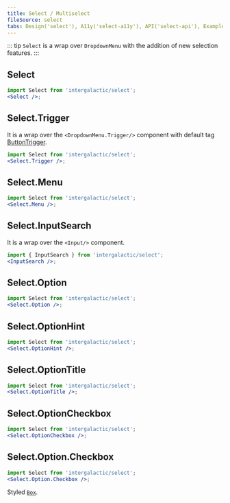 ```yaml
---
title: Select / Multiselect
fileSource: select
tabs: Design('select'), A11y('select-a11y'), API('select-api'), Example('select-code'), Changelog('select-changelog')
---
```


::: tip
`Select` is a wrap over `DropdownMenu` with the addition of new selection features.
:::

## Select

```jsx
import Select from 'intergalactic/select';
<Select />;
```

<TypesView type="SelectProps" :types={...types} />

## Select.Trigger

It is a wrap over the `<DropdownMenu.Trigger/>` component with default tag [ButtonTrigger](/components/base-trigger/base-trigger-api#buttontrigger).

```jsx
import Select from 'intergalactic/select';
<Select.Trigger />;
```

## Select.Menu

```jsx
import Select from 'intergalactic/select';
<Select.Menu />;
```

## Select.InputSearch

It is a wrap over the `<Input/>` component.

```jsx
import { InputSearch } from 'intergalactic/select';
<InputSearch />;
```

## Select.Option

```jsx
import Select from 'intergalactic/select';
<Select.Option />;
```

<TypesView type="SelectOptionProps" :types={...types} />

## Select.OptionHint

```jsx
import Select from 'intergalactic/select';
<Select.OptionHint />;
```

## Select.OptionTitle

```jsx
import Select from 'intergalactic/select';
<Select.OptionTitle />;
```

## Select.OptionCheckbox

```jsx
import Select from 'intergalactic/select';
<Select.OptionCheckbox />;
```

<TypesView type="SelectOptionCheckboxProps" :types={...types} />

## Select.Option.Checkbox

```jsx
import Select from 'intergalactic/select';
<Select.Option.Checkbox />;
```

Styled [`Box`](/layout/box-system/box-api#a3cfce).

<script setup>import { data as types } from '@types.data.ts';</script>